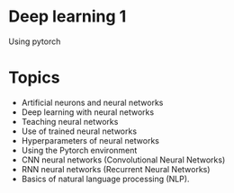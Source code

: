 # Deep learning 1
Using pytorch 

# Topics
- Artificial neurons and neural networks
- Deep learning with neural networks
- Teaching neural networks
- Use of trained neural networks
- Hyperparameters of neural networks
- Using the Pytorch environment
- CNN neural networks (Convolutional Neural Networks)
- RNN neural networks (Recurrent Neural Networks)
- Basics of natural language processing (NLP).
